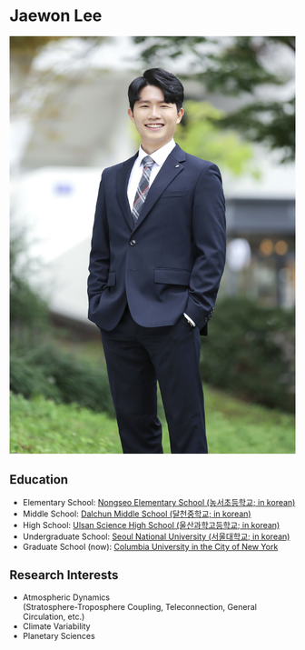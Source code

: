 # Jaewon Lee

![grad photo](photo.jpg)

## Education

- Elementary School: [Nongseo Elementary School (농서초등학교; in korean)](http://www.nongseo.es.kr/nongseo-e/M01)
- Middle School: [Dalchun Middle School (달천중학교; in korean)](http://dalchun.ms.kr/dalchun-m/M01)
- High School: [Ulsan Science High School (울산과학고등학교; in korean)](http://www.ushs.hs.kr/ushs-h/M01)
- Undergraduate School: [Seoul National University (서울대학교; in korean)](https://www.snu.ac.kr/)
- Graduate School (now): [Columbia University in the City of New York](https://www.columbia.edu/)

## Research Interests

- Atmospheric Dynamics \
(Stratosphere-Troposphere Coupling, Teleconnection, General Circulation, etc.)
- Climate Variability
- Planetary Sciences
